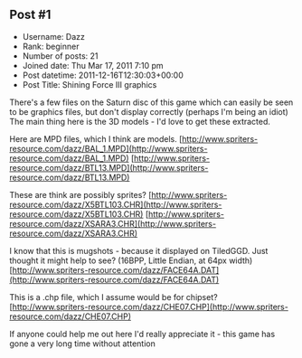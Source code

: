 ## Post #1
- Username: Dazz
- Rank: beginner
- Number of posts: 21
- Joined date: Thu Mar 17, 2011 7:10 pm
- Post datetime: 2011-12-16T12:30:03+00:00
- Post Title: Shining Force III graphics

There's a few files on the Saturn disc of this game which can easily be seen to be graphics files, but don't display correctly (perhaps I'm being an idiot)
The main thing here is the 3D models - I'd love to get these extracted. 

Here are MPD files, which I think are models.
[http://www.spriters-resource.com/dazz/BAL_1.MPD](http://www.spriters-resource.com/dazz/BAL_1.MPD)
[http://www.spriters-resource.com/dazz/BTL13.MPD](http://www.spriters-resource.com/dazz/BTL13.MPD)

These are think are possibly sprites?
[http://www.spriters-resource.com/dazz/X5BTL103.CHR](http://www.spriters-resource.com/dazz/X5BTL103.CHR)
[http://www.spriters-resource.com/dazz/XSARA3.CHR](http://www.spriters-resource.com/dazz/XSARA3.CHR)

I know that this is mugshots - because it displayed on TiledGGD. Just thought it might help to see? (16BPP, Little Endian, at 64px width)
[http://www.spriters-resource.com/dazz/FACE64A.DAT](http://www.spriters-resource.com/dazz/FACE64A.DAT)

This is a .chp file, which I assume would be for chipset?
[http://www.spriters-resource.com/dazz/CHE07.CHP](http://www.spriters-resource.com/dazz/CHE07.CHP)

If anyone could help me out here I'd really appreciate it - this game has gone a very long time without attention
